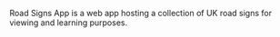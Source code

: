 Road Signs App is a web app hosting a collection of UK road signs for viewing and learning purposes.
